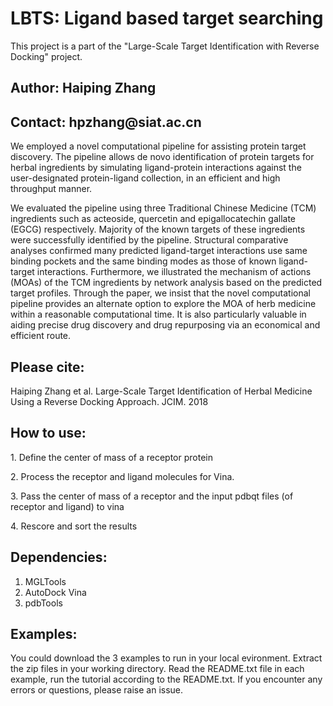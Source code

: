 # LBTS: Ligand based target searching

This project is a part of the "Large-Scale Target Identification with Reverse Docking" project. 

<h2>Author: Haiping Zhang</h2>
<h2>Contact: hpzhang@siat.ac.cn</h2>

<p>
We employed a novel computational pipeline for assisting protein target discovery. 
The pipeline allows de novo identification of protein targets for herbal ingredients 
by simulating ligand-protein interactions against the user-designated protein-ligand collection, 
in an efficient and high throughput manner. </p>
<p>
We evaluated the pipeline using three Traditional Chinese Medicine (TCM) ingredients 
such as acteoside, quercetin and epigallocatechin gallate (EGCG) respectively. 
Majority of the known targets of these ingredients were successfully identified by 
the pipeline. Structural comparative analyses confirmed many predicted ligand-target 
interactions use same binding pockets and the same binding modes as those of known 
ligand-target interactions. Furthermore, we illustrated the mechanism of actions 
(MOAs) of the TCM ingredients by network analysis based on the predicted target profiles. 
Through the paper, we insist that the novel computational pipeline provides an 
alternate option to explore the MOA of herb medicine within a reasonable computational time. 
It is also particularly valuable in aiding precise drug discovery and drug repurposing 
via an economical and efficient route. 
</p>

<h2>Please cite: </h2>
Haiping Zhang et al. Large-Scale Target Identification of Herbal Medicine Using a Reverse Docking Approach. JCIM. 2018
			 
<h2>How to use:</h2>
<p> 1. Define the center of mass of a receptor protein </p>
<p> 2. Process the receptor and ligand molecules for Vina. </p>
<p> 3. Pass the center of mass of a receptor and the input pdbqt files (of receptor and ligand) to vina </p>
<p> 4. Rescore and sort the results </p>

## Dependencies:
1. MGLTools
2. AutoDock Vina
3. pdbTools

## Examples:
You could download the 3 examples to run in your local evironment. Extract the zip files in your working
directory. Read the README.txt file in each example, run the tutorial according to the README.txt. 
If you encounter any errors or questions, please raise an issue.

